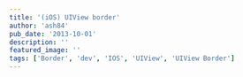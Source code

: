 ```yaml
---
title: '(iOS) UIView border'
author: 'ash84'
pub_date: '2013-10-01'
description: ''
featured_image: ''
tags: ['Border', 'dev', 'IOS', 'UIView', 'UIView Border']
---
```



<script src="https://gist.github.com/AhnSeongHyun/6773751.js"></script>




